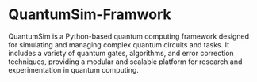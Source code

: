 # QuantumSim-Framwork
QuantumSim is a Python-based quantum computing framework designed for simulating and managing complex quantum circuits and tasks. It includes a variety of quantum gates, algorithms, and error correction techniques, providing a modular and scalable platform for research and experimentation in quantum computing.
